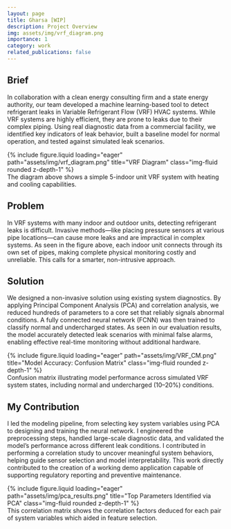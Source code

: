 ```yaml
---
layout: page
title: Gharsa [WIP]
description: Project Overview
img: assets/img/vrf_diagram.png
importance: 1
category: work
related_publications: false
---
```


## Brief  
In collaboration with a clean energy consulting firm and a state energy authority, our team developed a machine learning-based tool to detect refrigerant leaks in Variable Refrigerant Flow (VRF) HVAC systems. While VRF systems are highly efficient, they are prone to leaks due to their complex piping. Using real diagnostic data from a commercial facility, we identified key indicators of leak behavior, built a baseline model for normal operation, and tested against simulated leak scenarios.

<div class="row">
    <div class="col-sm mt-3 mt-md-0">
        {% include figure.liquid loading="eager" path="assets/img/vrf_diagram.png" title="VRF Diagram" class="img-fluid rounded z-depth-1" %}
    </div>
</div>
<div class="caption">
    The diagram above shows a simple 5-indoor unit VRF system with heating and cooling capabilities.
</div>

## Problem  
In VRF systems with many indoor and outdoor units, detecting refrigerant leaks is difficult. Invasive methods—like placing pressure sensors at various pipe locations—can cause more leaks and are impractical in complex systems. As seen in the figure above, each indoor unit connects through its own set of pipes, making complete physical monitoring costly and unreliable. This calls for a smarter, non-intrusive approach.

## Solution  
We designed a non-invasive solution using existing system diagnostics. By applying Principal Component Analysis (PCA) and correlation analysis, we reduced hundreds of parameters to a core set that reliably signals abnormal conditions. A fully connected neural network (FCNN) was then trained to classify normal and undercharged states. As seen in our evaluation results, the model accurately detected leak scenarios with minimal false alarms, enabling effective real-time monitoring without additional hardware.

<div class="row">
    <div class="col-sm mt-3 mt-md-0">
        {% include figure.liquid loading="eager" path="assets/img/VRF_CM.png" title="Model Accuracy: Confusion Matrix" class="img-fluid rounded z-depth-1" %}
    </div>
</div>
<div class="caption">
    Confusion matrix illustrating model performance across simulated VRF system states, including normal and undercharged (10–20%) conditions.
</div>

## My Contribution  
I led the modeling pipeline, from selecting key system variables using PCA to designing and training the neural network. I engineered the preprocessing steps, handled large-scale diagnostic data, and validated the model’s performance across different leak conditions. I contributed in performing a correlation study to uncover meaningful system behaviors, helping guide sensor selection and model interpretability. This work directly contributed to the creation of a working demo application capable of supporting regulatory reporting and preventive maintenance.

<div class="row">
    <div class="col-sm mt-3 mt-md-0">
        {% include figure.liquid loading="eager" path="assets/img/pca_results.png" title="Top Parameters Identified via PCA" class="img-fluid rounded z-depth-1" %}
    </div>
</div>

<div class="caption">
    This correlation matrix shows the correlation factors deduced for each pair of system variables which aided in feature selection.
</div>
